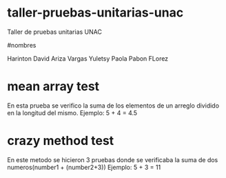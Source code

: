 # taller-pruebas-unitarias-unac
Taller de pruebas unitarias UNAC

#nombres

Harinton David Ariza Vargas
Yuletsy Paola Pabon FLorez

# mean array test
  En esta prueba se verifico la suma de los elementos de un arreglo dividido en la longitud del mismo. 
  Ejemplo: 5 + 4 = 4.5
# crazy method test
  En este metodo se hicieron 3 pruebas donde se verificaba la suma de dos numeros(number1 + (number2+3))
  Ejemplo: 5 + 3 = 11